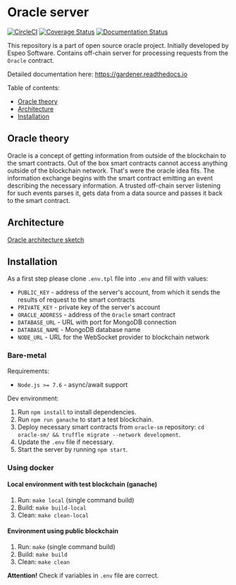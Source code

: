 # Oracle server

[![CircleCI](https://circleci.com/gh/EspeoBlockchain/gardener-server.svg?style=shield)](https://circleci.com/gh/EspeoBlockchain/gardener-server)
[![Coverage Status](https://coveralls.io/repos/github/EspeoBlockchain/gardener-server/badge.svg)](https://coveralls.io/github/EspeoBlockchain/gardener-server)
[![Documentation Status](https://readthedocs.org/projects/gardener/badge/?version=latest)](https://gardener.readthedocs.io/en/latest/?badge=latest)


This repository is a part of open source oracle project. Initially developed by Espeo Software. 
Contains off-chain server for processing requests from the `Oracle` contract.

Detailed documentation here: https://gardener.readthedocs.io

Table of contents:
- [Oracle theory](#oracle-theory)
- [Architecture](#architecture)
- [Installation](#installation)

## Oracle theory
Oracle is a concept of getting information from outside of the blockchain to the smart contracts. Out of the box smart contracts cannot access anything outside of the blockchain network. That's were the oracle idea fits. The information exchange begins with the smart contract emitting an event describing the necessary information. A trusted off-chain server listening for such events parses it, gets data from a data source and passes it back to the smart contract.

## Architecture
[Oracle architecture sketch](images/OracleArchitecture.png) 

## Installation

As a first step please clone `.env.tpl` file into `.env` and fill with values:
- `PUBLIC_KEY` - address of the server's account, from which it sends the results of request to the smart contracts
- `PRIVATE_KEY` - private key of the server's account
- `ORACLE_ADDRESS` - address of the `Oracle` smart contract
- `DATABASE_URL` - URL with port for MongoDB connection
- `DATABASE_NAME` - MongoDB database name
- `NODE_URL` - URL for the WebSocket provider to blockchain network

### Bare-metal

Requirements:
- `Node.js >= 7.6` - async/await support

Dev environment:
1. Run `npm install` to install dependencies.
2. Run `npm run ganache` to start a test blockchain.
3. Deploy necessary smart contracts from `oracle-sm` repository: `cd oracle-sm/ && truffle migrate --network development`.
4. Update the `.env` file if necessary.
5. Start the server by running `npm start`.

### Using docker

#### Local environment with test blockchain (ganache)

1. Run: `make local` (single command build)
1. Build: `make build-local`
1. Clean: `make clean-local`

#### Environment using public blockchain

1. Run: `make` (single command build)
1. Build: `make build`
1. Clean: `make clean`

**Attention!** Check if variables in `.env` file are correct.
